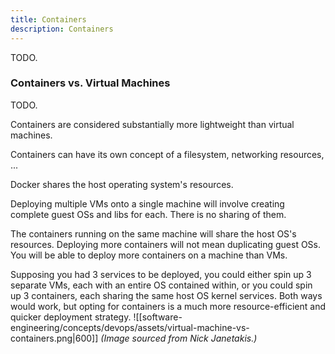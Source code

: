 ```yaml
---
title: Containers
description: Containers
---
```


TODO.

### Containers vs. Virtual Machines
TODO.

Containers are considered substantially more lightweight than virtual machines.

Containers can have its own concept of a filesystem, networking resources, ...

Docker shares the host operating system's resources. 

Deploying multiple VMs onto a single machine will involve creating complete guest OSs and libs for each. There is no sharing of them.

The containers running on the same machine will share the host OS's resources. Deploying more containers will not mean duplicating guest OSs. You will be able to deploy more containers on a machine than VMs.

Supposing you had 3 services to be deployed, you could either spin up 3 separate VMs, each with an entire OS contained within, or you could spin up 3 containers, each sharing the same host OS kernel services. Both ways would work, but opting for containers is a much more resource-efficient and quicker deployment strategy.
![[software-engineering/concepts/devops/assets/virtual-machine-vs-containers.png|600]]
*(Image sourced from Nick Janetakis.)*

